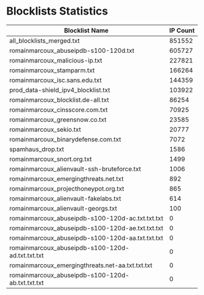 # Blocklists Statistics
| Blocklist Name | IP Count |
|----|----|
| all_blocklists_merged.txt | 851552 |
| romainmarcoux_abuseipdb-s100-120d.txt | 605727 |
| romainmarcoux_malicious-ip.txt | 227821 |
| romainmarcoux_stamparm.txt | 166264 |
| romainmarcoux_isc.sans.edu.txt | 144359 |
| prod_data-shield_ipv4_blocklist.txt | 103922 |
| romainmarcoux_blocklist.de-all.txt | 86254 |
| romainmarcoux_cinsscore.com.txt | 70925 |
| romainmarcoux_greensnow.co.txt | 23585 |
| romainmarcoux_sekio.txt | 20777 |
| romainmarcoux_binarydefense.com.txt | 7072 |
| spamhaus_drop.txt | 1586 |
| romainmarcoux_snort.org.txt | 1499 |
| romainmarcoux_alienvault-ssh-bruteforce.txt | 1006 |
| romainmarcoux_emergingthreats.net.txt | 892 |
| romainmarcoux_projecthoneypot.org.txt | 865 |
| romainmarcoux_alienvault-fakelabs.txt | 614 |
| romainmarcoux_alienvault-georgs.txt | 100 |
| romainmarcoux_abuseipdb-s100-120d-ac.txt.txt.txt | 0 |
| romainmarcoux_abuseipdb-s100-120d-ae.txt.txt.txt | 0 |
| romainmarcoux_abuseipdb-s100-120d-aa.txt.txt.txt | 0 |
| romainmarcoux_abuseipdb-s100-120d-ad.txt.txt.txt | 0 |
| romainmarcoux_emergingthreats.net-aa.txt.txt.txt | 0 |
| romainmarcoux_abuseipdb-s100-120d-ab.txt.txt.txt | 0 |
